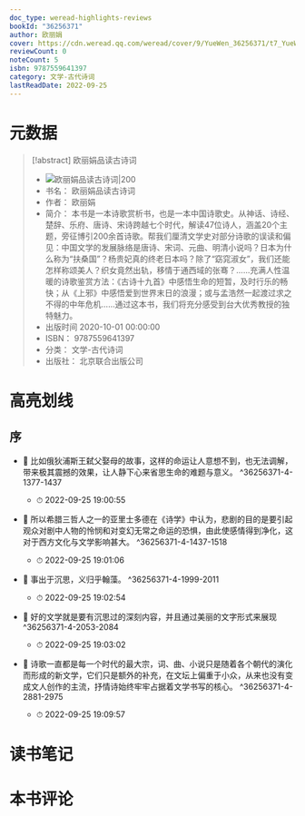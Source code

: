 ```yaml
---
doc_type: weread-highlights-reviews
bookId: "36256371"
author: 欧丽娟
cover: https://cdn.weread.qq.com/weread/cover/9/YueWen_36256371/t7_YueWen_36256371.jpg
reviewCount: 0
noteCount: 5
isbn: 9787559641397
category: 文学-古代诗词
lastReadDate: 2022-09-25
---
```

# 元数据
> [!abstract] 欧丽娟品读古诗词
> - ![ 欧丽娟品读古诗词|200](https://cdn.weread.qq.com/weread/cover/9/YueWen_36256371/t7_YueWen_36256371.jpg)
> - 书名： 欧丽娟品读古诗词
> - 作者： 欧丽娟
> - 简介： 本书是一本诗歌赏析书，也是一本中国诗歌史。从神话、诗经、楚辞、乐府、唐诗、宋诗跨越七个时代，解读47位诗人，涵盖20个主题，旁征博引200余首诗歌。帮我们厘清文学史对部分诗歌的误读和偏见：中国文学的发展脉络是唐诗、宋词、元曲、明清小说吗？日本为什么称为“扶桑国”？杨贵妃真的终老日本吗？除了“窈窕淑女”，我们还能怎样称颂美人？织女竟然出轨，移情于通西域的张骞？……充满人性温暖的诗歌鉴赏方法：《古诗十九首》中感悟生命的短暂，及时行乐的畅快；从《上邪》中感悟爱到世界末日的浪漫；或与孟浩然一起渡过求之不得的中年危机……通过这本书，我们将充分感受到台大优秀教授的独特魅力。
> - 出版时间 2020-10-01 00:00:00
> - ISBN： 9787559641397
> - 分类： 文学-古代诗词
> - 出版社： 北京联合出版公司

# 高亮划线

## 序


- 📌 比如俄狄浦斯王弑父娶母的故事，这样的命运让人意想不到，也无法调解，带来极其震撼的效果，让人静下心来省思生命的难题与意义。 ^36256371-4-1377-1437
    - ⏱ 2022-09-25 19:00:55 

- 📌 所以希腊三哲人之一的亚里士多德在《诗学》中认为，悲剧的目的是要引起观众对剧中人物的怜悯和对变幻无常之命运的恐惧，由此使感情得到净化，这对于西方文化与文学影响甚大。 ^36256371-4-1437-1518
    - ⏱ 2022-09-25 19:01:06 

- 📌 事出于沉思，义归乎翰藻。 ^36256371-4-1999-2011
    - ⏱ 2022-09-25 19:02:54 

- 📌 好的文学就是要有沉思过的深刻内容，并且通过美丽的文字形式来展现 ^36256371-4-2053-2084
    - ⏱ 2022-09-25 19:03:02 

- 📌 诗歌一直都是每一个时代的最大宗，词、曲、小说只是随着各个朝代的演化而形成的新文学，它们只是额外的补充，在文坛上偏重于小众，从来也没有变成文人创作的主流，抒情诗始终牢牢占据着文学书写的核心。 ^36256371-4-2881-2975
    - ⏱ 2022-09-25 19:09:57 
# 读书笔记

# 本书评论
